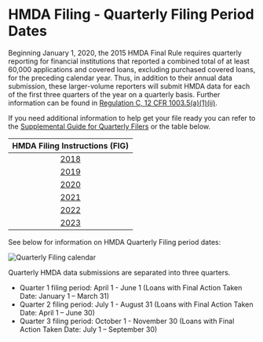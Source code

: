 # HMDA Filing - Quarterly Filing Period Dates

Beginning January 1, 2020, the 2015 HMDA Final Rule requires quarterly reporting for financial institutions that reported a combined total of at least 60,000 applications and covered loans, excluding purchased covered loans, for the preceding calendar year. Thus, in addition to their annual data submission, these larger-volume reporters will submit HMDA data for each of the first three quarters of the year on a quarterly basis. Further information can be found in <a target="_blank" rel="noopener noreferrer" href="https://www.consumerfinance.gov/rules-policy/regulations/1003/5/#a-1-ii">Regulation C, 12 CFR 1003.5(a)(1)(ii)</a>.

If you need additional information to help get your file ready you can refer to the <a target="_blank" rel="noopener noreferrer" href="https://s3.amazonaws.com/cfpb-hmda-public/prod/help/supplemental-guide-for-quarterly-filers.pdf">Supplemental Guide for Quarterly Filers</a> or the table below.

| HMDA Filing Instructions (FIG) | 
|:---:|
| <a target="_blank" rel="noopener noreferrer" href="https://s3.amazonaws.com/cfpb-hmda-public/prod/help/2018-hmda-fig.pdf">2018</a> |
| <a target="_blank" rel="noopener noreferrer" href="https://s3.amazonaws.com/cfpb-hmda-public/prod/help/2019-hmda-fig.pdf">2019</a> |
| <a target="_blank" rel="noopener noreferrer" href="https://s3.amazonaws.com/cfpb-hmda-public/prod/help/2020-hmda-fig.pdf">2020</a> |
| <a target="_blank" rel="noopener noreferrer" href="https://s3.amazonaws.com/cfpb-hmda-public/prod/help/2021-hmda-fig.pdf">2021</a> |
| <a target="_blank" rel="noopener noreferrer" href="https://s3.amazonaws.com/cfpb-hmda-public/prod/help/2022-hmda-fig.pdf">2022</a> |
| <a target="_blank" rel="noopener noreferrer" href="https://s3.amazonaws.com/cfpb-hmda-public/prod/help/2023-hmda-fig.pdf">2023</a> |

See below for information on HMDA Quarterly Filing period dates:

![Quarterly Filing calendar](https://raw.githubusercontent.com/cfpb/hmda-frontend/master/src/documentation/markdown/images/quarterly_filing.png)

Quarterly HMDA data submissions are separated into three quarters.   

- Quarter 1 filing period: April 1 - June 1 (Loans with Final Action Taken Date: January 1 – March 31)
- Quarter 2 filing period: July 1 - August 31 (Loans with Final Action Taken Date: April 1 – June 30)
- Quarter 3 filing period: October 1 - November 30 (Loans with Final Action Taken Date: July 1 – September 30)
